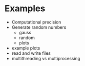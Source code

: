 Examples
========

- Computational precision
- Generate random numbers
  - gauss
  - random
  - plots
- example plots
- read and write files
- multithreading vs multiprocessing

